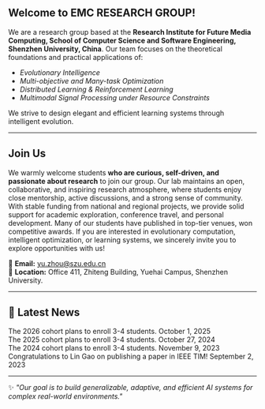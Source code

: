 
## Welcome to EMC RESEARCH GROUP!

<!-- <div style="text-align: center;">
  <img src="images/合影.jpg" alt="Group Photo" style="width:80%; border-radius: 10px; margin-bottom: 1rem;" />
</div> -->

We are a research group based at the **Research Institute for Future Media Computing, School of Computer Science and Software Engineering, Shenzhen University, China**. Our team focuses on the theoretical foundations and practical applications of:

- _Evolutionary Intelligence_  
- _Multi-objective and Many-task Optimization_  
- _Distributed Learning & Reinforcement Learning_  
- _Multimodal Signal Processing under Resource Constraints_

We strive to design elegant and efficient learning systems through intelligent evolution.

---

## Join Us

We warmly welcome students **who are curious, self-driven, and passionate about research** to join our group. Our lab maintains an open, collaborative, and inspiring research atmosphere, where students enjoy close mentorship, active discussions, and a strong sense of community. With stable funding from national and regional projects, we provide solid support for academic exploration, conference travel, and personal development. Many of our students have published in top-tier venues, won competitive awards. If you are interested in evolutionary computation, intelligent optimization, or learning systems, we sincerely invite you to explore opportunities with us!

📧 **Email:** [yu.zhou@szu.edu.cn](mailto:yu.zhou@szu.edu.cn)  
📍 **Location:** Office 411, Zhiteng Building, Yuehai Campus, Shenzhen University.

---

## 📢 Latest News

<div class="news-container">
  <div class="news-item">
    <span class="news-text">The 2026 cohort plans to enroll 3-4 students.</span>
    <span class="news-date">October 1, 2025</span>
  </div>
  <div class="news-item">
    <span class="news-text">The 2025 cohort plans to enroll 3-4 students.</span>
    <span class="news-date">October 27, 2024</span>
  </div>
  <div class="news-item">
    <!-- <span class="news-icon">📘</span> -->
    <span class="news-text">The 2024 cohort plans to enroll 3-4 students.</span>
    <span class="news-date">November 9, 2023</span>
  </div>
  <div class="news-item">
    <!-- <span class="news-icon">🏆</span> -->
    <span class="news-text">Congratulations to Lin Gao on publishing a paper in IEEE TIM!</span>
    <span class="news-date">September 2, 2023</span>
  </div>
</div>

---

✨ _"Our goal is to build generalizable, adaptive, and efficient AI systems for complex real-world environments."_

